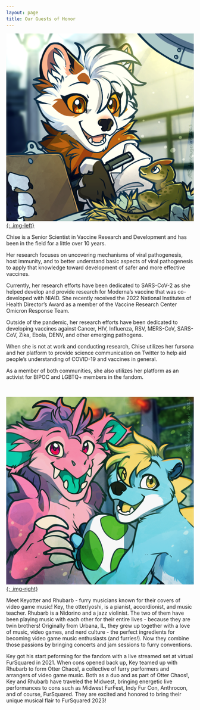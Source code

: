 ```yaml
---
layout: page
title: Our Guests of Honor
---
```

[![](/uploads/gohbio-chise.png){: .img-left}](/uploads/gohbio-chise.png)

Chise is a Senior Scientist in Vaccine Research and Development and has been in the field for a little over 10 years.

Her research focuses on uncovering mechanisms of viral pathogenesis, host immunity, and to better understand basic aspects of viral pathogenesis to apply that knowledge toward development of safer and more effective vaccines.

Currently, her research efforts have been dedicated to SARS-CoV-2 as she helped develop and provide research for Moderna’s vaccine that was co-developed with NIAID. She recently received the 2022 National Institutes of Health Director’s Award as a member of the Vaccine Research Center Omicron Response Team.

Outside of the pandemic, her research efforts have been dedicated to developing vaccines against Cancer, HIV, Influenza, RSV, MERS-CoV, SARS-CoV, Zika, Ebola, DENV, and other emerging pathogens.

When she is not at work and conducting research, Chise utilizes her fursona and her platform to provide science communication on Twitter to help aid people’s understanding of COVID-19 and vaccines in general.

As a member of both communities, she also utilizes her platform as an activist for BIPOC and LGBTQ+ members in the fandom.

&nbsp;

[![](/uploads/gohbio-rhubarbkey.png){: .img-right}](/uploads/gohbio-rhubarbkey.png)

Meet Keyotter and Rhubarb - furry musicians known for their covers of video game music\! Key, the otter/yoshi, is a pianist, accordionist, and music teacher. Rhubarb is a Nidorino and a jazz violinist. The two of them have been playing music with each other for their entire lives - because they are twin brothers\! Originally from Urbana, IL, they grew up together with a love of music, video games, and nerd culture - the perfect ingredients for becoming video game music enthusiasts (and furries\!). Now they combine those passions by bringing concerts and jam sessions to furry conventions.

Key got his start peforming for the fandom with a live streamed set at virtual FurSquared in 2021. When cons opened back up, Key teamed up with Rhubarb to form Otter Chaos\!, a collective of furry performers and arrangers of video game music. Both as a duo and as part of Otter Chaos\!, Key and Rhubarb have traveled the Midwest, bringing energetic live performances to cons such as Midwest FurFest, Indy Fur Con, Anthrocon, and of course, FurSquared. They are excited and honored to bring their unique musical flair to FurSquared 2023\!